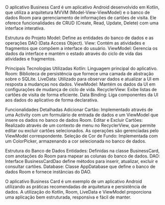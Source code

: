 O aplicativo Business Card é um aplicativo Android desenvolvido em Kotlin, que utiliza a arquitetura MVVM (Model-View-ViewModel) e o banco de dados Room para gerenciamento de informações de cartões de visita. Ele oferece funcionalidades de CRUD (Create, Read, Update, Delete) com uma interface interativa.

Estrutura do Projeto
Model: Define as entidades do banco de dados e as operações DAO (Data Access Object).
View: Contém as atividades e fragmentos que compõem a interface do usuário.
ViewModel: Gerencia os dados da interface e mantém o estado através do ciclo de vida das atividades e fragmentos.

Principais Tecnologias Utilizadas
Kotlin: Linguagem principal do aplicativo.
Room: Biblioteca de persistência que fornece uma camada de abstração sobre o SQLite.
LiveData: Utilizado para observar dados e atualizar a UI em resposta a mudanças nos dados.
ViewModel: Mantém os dados da UI em configurações de mudança de ciclo de vida.
RecyclerView: Exibe listas de cartões de visita de forma eficiente.
Data Binding: Liga componentes da UI aos dados do aplicativo de forma declarativa.

Funcionalidades Detalhadas
Adicionar Cartão: Implementado através de uma Activity com um formulário de entrada de dados e um ViewModel que insere os dados no banco de dados Room.
Editar e Excluir Cartões: Realizado através de um contexto de menu no RecyclerView, que permite editar ou excluir cartões selecionados. As operações são gerenciadas pelo ViewModel correspondente.
Seleção de Cor de Fundo: Implementada com um ColorPicker, armazenando a cor selecionada no banco de dados.

Estrutura do Banco de Dados
Entidades: Definidas na classe BusinessCard, com anotações do Room para mapear as colunas do banco de dados.
DAO: Interface BusinessCardDao define métodos para inserir, atualizar, excluir e consultar cartões.
Database: Classe AppDatabase que define o banco de dados Room e fornece instâncias do DAO.

O aplicativo Business Card é um exemplo de um aplicativo Android utilizando as práticas recomendadas de arquitetura e persistência de dados. A utilização do Kotlin, Room, LiveData e ViewModel proporciona uma aplicação bem estruturada, responsiva e fácil de manter.
